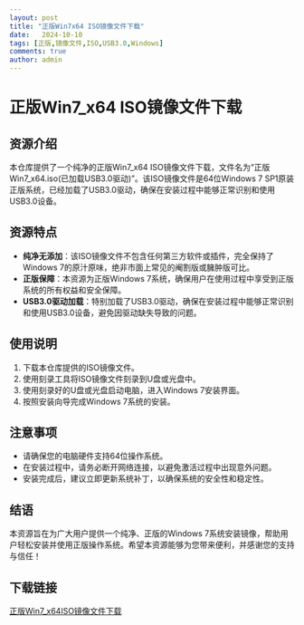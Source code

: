 ```yaml
---
layout: post
title: "正版Win7x64 ISO镜像文件下载"
date:   2024-10-10
tags: [正版,镜像文件,ISO,USB3.0,Windows]
comments: true
author: admin
---
```

# 正版Win7_x64 ISO镜像文件下载

## 资源介绍

本仓库提供了一个纯净的正版Win7_x64 ISO镜像文件下载，文件名为“正版Win7_x64.iso(已加载USB3.0驱动)”。该ISO镜像文件是64位Windows 7 SP1原装正版系统，已经加载了USB3.0驱动，确保在安装过程中能够正常识别和使用USB3.0设备。

## 资源特点

- **纯净无添加**：该ISO镜像文件不包含任何第三方软件或插件，完全保持了Windows 7的原汁原味，绝非市面上常见的阉割版或臃肿版可比。
- **正版保障**：本资源为正版Windows 7系统，确保用户在使用过程中享受到正版系统的所有权益和安全保障。
- **USB3.0驱动加载**：特别加载了USB3.0驱动，确保在安装过程中能够正常识别和使用USB3.0设备，避免因驱动缺失导致的问题。

## 使用说明

1. 下载本仓库提供的ISO镜像文件。
2. 使用刻录工具将ISO镜像文件刻录到U盘或光盘中。
3. 使用刻录好的U盘或光盘启动电脑，进入Windows 7安装界面。
4. 按照安装向导完成Windows 7系统的安装。

## 注意事项

- 请确保您的电脑硬件支持64位操作系统。
- 在安装过程中，请务必断开网络连接，以避免激活过程中出现意外问题。
- 安装完成后，建议立即更新系统补丁，以确保系统的安全性和稳定性。

## 结语

本资源旨在为广大用户提供一个纯净、正版的Windows 7系统安装镜像，帮助用户轻松安装并使用正版操作系统。希望本资源能够为您带来便利，并感谢您的支持与信任！

## 下载链接

[正版Win7_x64ISO镜像文件下载](https://pan.quark.cn/s/bfc00f4a92a3)
